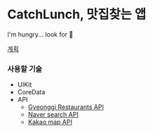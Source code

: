 # CatchLunch, 맛집찾는 앱
I'm hungry... look for 🍚

[계획](https://soo941226.notion.site/CatchLunch-4614ba8f91844695b8cb80124b234138)

### 사용할 기술

- UIKit
- CoreData
- API
  - [Gyeonggi Restaurants API](https://data.gg.go.kr/portal/data/service/selectServicePage.do?page=2&rows=10&sortColumn=&sortDirection=&infId=6T98794V0223GQQ9O1P42464027&infSeq=1&order=&loc=&searchWord=%EB%A7%9B%EC%A7%91&srvCd=A&RESTRT_NM=&REFINE_ROADNM_ADDR=)
  - [Naver search API](https://developers.naver.com/docs/search/image/)
  - [Kakao map API](https://apis.map.kakao.com/ios/)
